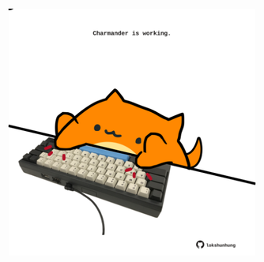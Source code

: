 <!-- built at 02/03/2023, 18:00:58 UTC -->
<p align="center">
  <img width="500" height="500" src="./ReadmeImage.svg">
</p>
